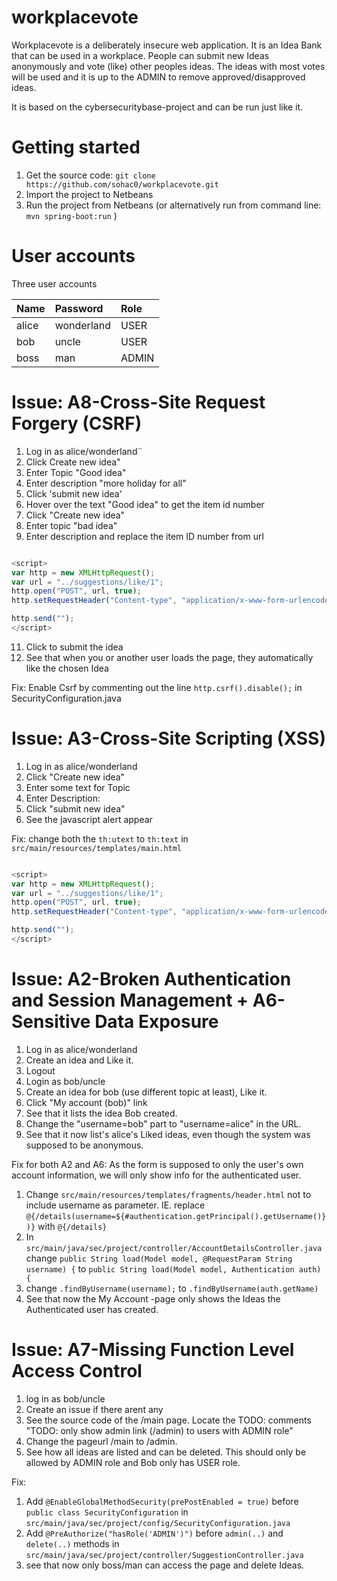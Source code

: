 # workplacevote
Workplacevote is a deliberately insecure web application. It is an Idea Bank that can be used in a workplace. People can submit new Ideas anonymously and vote (like) other peoples ideas. The ideas with most votes will be used and it is up to the ADMIN to remove approved/disapproved ideas.

It is based on the cybersecuritybase-project and can be run just like it.

# Getting started

1. Get the source code: `git clone https://github.com/sohac0/workplacevote.git`
2. Import the project to Netbeans
3. Run the project from Netbeans (or alternatively run from command line: `mvn spring-boot:run` )


# User accounts

Three user accounts

| Name   |  Password |  Role |
|:------ |:--------- |:----- |
| alice  | wonderland       | USER  |
| bob  | uncle       | USER  |
| boss | man     | ADMIN |

# Issue: A8-Cross-Site Request Forgery (CSRF)
1. Log in as alice/wonderland¨
2. Click Create new idea"
3. Enter Topic "Good idea"
4. Enter description "more holiday for all"
5. Click 'submit new idea'
7. Hover over the text "Good idea" to get the item id number
8. Click "Create new idea"
9. Enter topic "bad idea" 
10. Enter description and replace the item ID number from url
```javascript 

<script>
var http = new XMLHttpRequest();
var url = "../suggestions/like/1";
http.open("POST", url, true);
http.setRequestHeader("Content-type", "application/x-www-form-urlencoded");

http.send("");
</script>
```

11. Click to submit the idea
12. See that when you or another user loads the page, they automatically like the chosen Idea

Fix: Enable Csrf by commenting out the line `http.csrf().disable();` in SecurityConfiguration.java


# Issue: A3-Cross-Site Scripting (XSS)
1. Log in as alice/wonderland
2. Click "Create new idea"
3. Enter some text for Topic
4. Enter Description: <script>alert('xss');</script> 
5. Click "submit new idea"
6. See the javascript alert appear

Fix: change both the `th:utext` to `th:text` in `src/main/resources/templates/main.html`
```javascript

<script>
var http = new XMLHttpRequest();
var url = "../suggestions/like/1";
http.open("POST", url, true);
http.setRequestHeader("Content-type", "application/x-www-form-urlencoded");

http.send("");
</script>

```
# Issue: A2-Broken Authentication and Session Management + A6-Sensitive Data Exposure

1. Log in as alice/wonderland
2. Create an idea and Like it.
3. Logout
4. Login as bob/uncle
5. Create an idea for bob (use different topic at least), Like it.
6. Click "My account (bob)" link
7. See that it lists the idea Bob created.
8. Change the "username=bob" part to "username=alice" in the URL.
9. See that it now list's alice's Liked ideas, even though the system was supposed to be anonymous.

Fix for both A2 and A6:
As the form is supposed to only the user's own account information, we will only show info for the authenticated user.

1. Change `src/main/resources/templates/fragments/header.html` not to include username as parameter. IE. replace `@{/details(username=${#authentication.getPrincipal().getUsername()})}` with `@{/details}`
2. In `src/main/java/sec/project/controller/AccountDetailsController.java` change `public String load(Model model, @RequestParam String username) {` to `public String load(Model model, Authentication auth) {` 
3. change `.findByUsername(username);` to `.findByUsername(auth.getName)`
4. See that now the My Account -page only shows the Ideas the Authenticated user has created.


# Issue: A7-Missing Function Level Access Control
1. log in as bob/uncle
2. Create an issue if there arent any
3. See the source code of the /main page. Locate the TODO: comments "TODO: only show admin link (/admin) to users with ADMIN role"
4. Change the pageurl /main to /admin.
5. See how all ideas are listed and can be deleted. This should only be allowed by ADMIN role and Bob only has USER role.

Fix:
1. Add `@EnableGlobalMethodSecurity(prePostEnabled = true)` before `public class SecurityConfiguration` in `src/main/java/sec/project/config/SecurityConfiguration.java`
2. Add `@PreAuthorize("hasRole('ADMIN')")` before `admin(..)` and `delete(..)` methods in `src/main/java/sec/project/controller/SuggestionController.java`
3. see that now only boss/man can access the page and delete Ideas.
